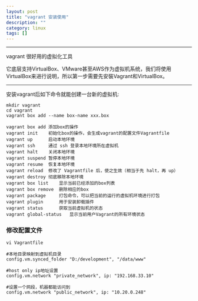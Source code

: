 ```yaml
---
layout: post
title: "vagrant 安装使用"
description: ""
category: linux
tags: []
---
```


---

vagrant  很好用的虚拟化工具

它底层支持VirtualBox、VMware甚至AWS作为虚拟机系统，我们将使用VirtualBox来进行说明，所以第一步需要先安裝Vagrant和VirtualBox。

---

安装vagrant后如下命令就能创建一台新的虚拟机:

```
mkdir vagrant
cd vagrant
vagrant box add --name box-name xxx.box

vagrant box add 添加box的操作
vagrant init    初始化box的操作，会生成vagrant的配置文件Vagrantfile
vagrant up      启动本地环境
vagrant ssh     通过 ssh 登录本地环境所在虚拟机
vagrant halt    关闭本地环境
vagrant suspend 暂停本地环境
vagrant resume  恢复本地环境
vagrant reload  修改了 Vagrantfile 后，使之生效（相当于先 halt，再 up）
vagrant destroy 彻底移除本地环境
vagrant box list    显示当前已经添加的box列表
vagrant box remove  删除相应的box
vagrant package     打包命令，可以把当前的运行的虚拟机环境进行打包
vagrant plugin      用于安装卸载插件
vagrant status      获取当前虚拟机的状态
vagrant global-status   显示当前用户Vagrant的所有环境状态

```

### 修改配置文件

```
vi Vagrantfile

#本地目录映射到虚拟机目录
config.vm.synced_folder "D:/development", "/data/www"

#host only ip地址设置
config.vm.network "private_network", ip: "192.168.33.10"

#设置一个网段，机器都能访问到
config.vm.network "public_network", ip: "10.20.0.248"

```



